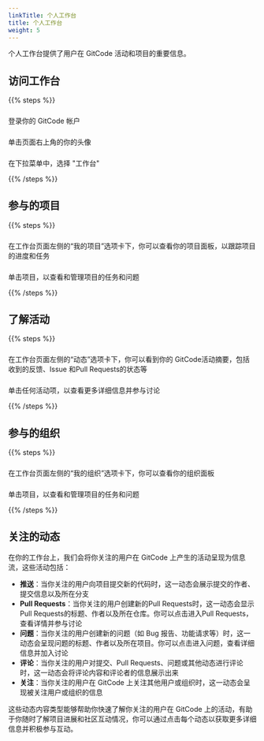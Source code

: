```yaml
---
linkTitle: 个人工作台
title: 个人工作台
weight: 5
---
```


个人工作台提供了用户在 GitCode 活动和项目的重要信息。

## 访问工作台

{{% steps %}}

###
登录你的 GitCode 帐户

###
单击页面右上角的你的头像

###
在下拉菜单中，选择 "工作台"

{{% /steps %}}

## 参与的项目

{{% steps %}}

###
在工作台页面左侧的“我的项目”选项卡下，你可以查看你的项目面板，以跟踪项目的进度和任务

###
单击项目，以查看和管理项目的任务和问题

{{% /steps %}}

## 了解活动

{{% steps %}}

###
在工作台页面左侧的“动态”选项卡下，你可以看到你的 GitCode活动摘要，包括收到的反馈、Issue 和Pull Requests的状态等

###
单击任何活动项，以查看更多详细信息并参与讨论

{{% /steps %}}

## 参与的组织

{{% steps %}}

###
在工作台页面左侧的“我的组织”选项卡下，你可以查看你的组织面板

###
单击项目，以查看和管理项目的任务和问题

{{% /steps %}}

## 关注的动态

在你的工作台上，我们会将你关注的用户在 GitCode 上产生的活动呈现为信息流，这些活动包括：

- **推送**：当你关注的用户向项目提交新的代码时，这一动态会展示提交的作者、提交信息以及所在分支
- **Pull Requests**：当你关注的用户创建新的Pull Requests时，这一动态会显示Pull Requests的标题、作者以及所在仓库。你可以点击进入Pull Requests，查看详情并参与讨论
- **问题**：当你关注的用户创建新的问题（如 Bug 报告、功能请求等）时，这一动态会呈现问题的标题、作者以及所在项目。你可以点击进入问题，查看详细信息并加入讨论
- **评论**：当你关注的用户对提交、Pull Requests、问题或其他动态进行评论时，这一动态会将评论内容和评论者的信息展示出来
- **关注**：当你关注的用户在 GitCode 上关注其他用户或组织时，这一动态会呈现被关注用户或组织的信息

这些动态内容类型能够帮助你快速了解你关注的用户在 GitCode 上的活动，有助于你随时了解项目进展和社区互动情况，你可以通过点击每个动态以获取更多详细信息并积极参与互动。